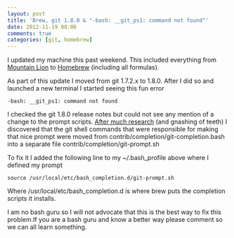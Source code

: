```yaml
---
layout: post
title: 'Brew, git 1.8.0 & "-bash: __git_ps1: command not found"'
date: 2012-11-19 08:06
comments: true
categories: [git, homebrew]
---
```


I updated my machine this past weekend. This included everything from <a href="http://www.apple.com/osx/">Mountain Lion</a> to <a href="http://mxcl.github.com/homebrew/">Homebrew</a> (including all formulas).

As part of this update I moved from git 1.7.2.x to 1.8.0. After I did so and launched a new terminal I started seeing this fun error

```
-bash: __git_ps1: command not found
```

I checked the git 1.8.0 release notes but could not see any mention of a change to the prompt scripts.  <a href="http://www.spinics.net/lists/git/msg191753.html">After much research</a> (and gnashing of teeth) I discovered that the git shell commands that were responsible for making that nice prompt were moved from contrib/completion/git-completion.bash into a separate file contrib/completion/git-prompt.sh

To fix it I added the following line to my ~/.bash_profile above where I defined my prompt

```
source /usr/local/etc/bash_completion.d/git-prompt.sh
```

Where /usr/local/etc/bash_completion.d is where brew puts the completion scripts it installs.

I am no bash guru so I will not advocate that this is the best way to fix this problem.If you are a bash guru and know a better way please comment so we can all learn something.
